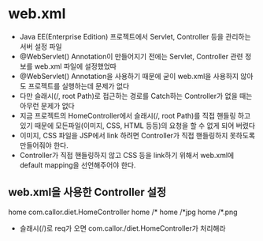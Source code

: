 # web.xml
* Java EE(Enterprise Edition) 프로젝트에서 Servlet, Controller 등을 관리하는 서버 설정 파일
* @WebServlet() Annotation이 만들어지기 전에는 Servlet, Controller 관련 정보를 web.xml 파일에 설정했었따
* @WebServlet() Annotation을 사용하기 때문에 굳이 web.xml을 사용하지 않아도 프로젝트를 실행하는데 문제가 없다
* 다만 슬래시(/, root Path)로 접근하는 경로를 Catch하는 Controller가 없을 때는 아무런 문제가 없다
* 지금 프로젝트의 HomeController에서 슬래시(/, root Path)를 직접 핸들링 하고 있기 때문에 모든파일(이미지, CSS, HTML 등등)의 요청을 할 수 없게 되어 버렸다
* 이미지, CSS 파일을 JSP에서 link 하려면 Controller가 직접 핸들링하지 못하도록 만들어줘야 한다.
* Controller가 직접 핸들링하지 않고 CSS 등을 link하기 위해서 web.xml에 default mapping을 선언해주어야 한다.

## web.xml을 사용한 Controller 설정
<servlet>
	<servlet-name>home</servlet-name>
	<servlet-class>com.callor.diet.HomeController
	</servlet-class>
</servlet>	
<servlet-mapping>
	<servlet-name>home</servlet-name>
	<url-pattern>/*</url-pattern>
</servlet-mapping>

<servlet-mapping>
	<servlet-name>home</servlet-name>
	<url-pattern>/*jpg</url-pattern>

<servlet-mapping>
	<servlet-name>home</servlet-name>
	<url-pattern>/*.png</url-pattern>
</servlet-mapping>	
</servlet-mapping>


* 슬래시(/)로 req가 오면 com.callor./diet.HomeController가 처리해라